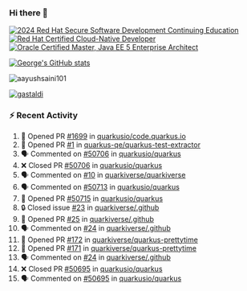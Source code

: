 ### Hi there 👋

<!--START_SECTION:badges-->
[![2024 Red Hat Secure Software Development Continuing Education](https://images.credly.com/size/110x110/images/36a76b78-c5bf-45cf-ac2c-48c3825260c7/blob)](http://www.credly.com/badges/c86e9a17-d2c3-4554-b890-7d0521710eb6 "2024 Red Hat Secure Software Development Continuing Education")
[![Red Hat Certified Cloud-Native Developer](https://images.credly.com/size/110x110/images/12ef4e4e-3d8d-4caf-9ab1-858c5bcb9619/image.png)](http://www.credly.com/badges/b6402e31-0894-48e6-b488-e2e551dcc809 "Red Hat Certified Cloud-Native Developer")
[![Oracle Certified Master, Java EE 5 Enterprise Architect](https://images.credly.com/size/110x110/images/1fa3549c-674c-4779-b3d6-d7d64eac2c23/Oracle-Certification-badge_OC-Master.png)](http://www.credly.com/badges/2565574e-b81d-410e-ab7d-24666ddcbe00 "Oracle Certified Master, Java EE 5 Enterprise Architect")
<!--END_SECTION:badges-->

[![George's GitHub stats](https://github-readme-stats.vercel.app/api?username=gastaldi&show=reviews,prs_merged&hide=contribs,prs&theme=transparent&show_icons=true)](https://github.com/anuraghazra/github-readme-stats)

<p align="left"> <img src="https://komarev.com/ghpvc/?username=gastaldi&label=Profile%20views&color=0e75b6&style=for-the-badge" alt="aayushsaini101" /> </p>

<p align="left"> <a href="https://github.com/ryo-ma/github-profile-trophy"><img src="https://github-profile-trophy.vercel.app/?username=gastaldi" alt="gastaldi" /></a> </p>

### :zap: Recent Activity

<!--START_SECTION:activity-->
1. 💪 Opened PR [#1699](undefined) in [quarkusio/code.quarkus.io](https://github.com/quarkusio/code.quarkus.io)
2. 💪 Opened PR [#1](undefined) in [quarkus-qe/quarkus-test-extractor](https://github.com/quarkus-qe/quarkus-test-extractor)
3. 🗣 Commented on [#50706](https://github.com/quarkusio/quarkus/pull/50706#issuecomment-3449131332) in [quarkusio/quarkus](https://github.com/quarkusio/quarkus)
4. ❌ Closed PR [#50706](undefined) in [quarkusio/quarkus](https://github.com/quarkusio/quarkus)
5. 🗣 Commented on [#10](https://github.com/quarkiverse/quarkiverse/issues/10#issuecomment-3446827359) in [quarkiverse/quarkiverse](https://github.com/quarkiverse/quarkiverse)
6. 🗣 Commented on [#50713](https://github.com/quarkusio/quarkus/pull/50713#issuecomment-3445208032) in [quarkusio/quarkus](https://github.com/quarkusio/quarkus)
7. 💪 Opened PR [#50715](undefined) in [quarkusio/quarkus](https://github.com/quarkusio/quarkus)
8. 🔒 Closed issue [#23](https://github.com/quarkiverse/.github/issues/23) in [quarkiverse/.github](https://github.com/quarkiverse/.github)
9. 💪 Opened PR [#25](undefined) in [quarkiverse/.github](https://github.com/quarkiverse/.github)
10. 🗣 Commented on [#24](https://github.com/quarkiverse/.github/pull/24#issuecomment-3443479567) in [quarkiverse/.github](https://github.com/quarkiverse/.github)
11. 💪 Opened PR [#172](undefined) in [quarkiverse/quarkus-prettytime](https://github.com/quarkiverse/quarkus-prettytime)
12. 💪 Opened PR [#171](undefined) in [quarkiverse/quarkus-prettytime](https://github.com/quarkiverse/quarkus-prettytime)
13. 🗣 Commented on [#24](https://github.com/quarkiverse/.github/pull/24#issuecomment-3442863362) in [quarkiverse/.github](https://github.com/quarkiverse/.github)
14. ❌ Closed PR [#50695](undefined) in [quarkusio/quarkus](https://github.com/quarkusio/quarkus)
15. 🗣 Commented on [#50695](https://github.com/quarkusio/quarkus/pull/50695#issuecomment-3440157371) in [quarkusio/quarkus](https://github.com/quarkusio/quarkus)
<!--END_SECTION:activity-->
